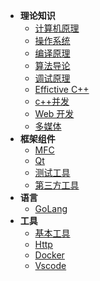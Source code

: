 <!-- <hr style="margin: 5px 0;"> -->

- **理论知识**
  - [计算机原理](https://spite-triangle.github.io/computer_theory/#/)
  - [操作系统](operateSystem/README.md)
  - [编译原理](compiler/README.md)
  - [算法导论](Algorithms/README.md)
  - [调试原理](windbg/README.md)
  - [Effictive C++](effective/README.md)
  - [c++并发](CppConcurrency/README.md)
  - [Web 开发](webDevelop/README.md)
  - [多媒体](Media/README.md)
- **框架组件**
  - [MFC](./mfc/README.md)
  - [Qt](./qt/README.md)
  - [测试工具](./testTools/README.md)
  - [第三方工具](ThirdLib/README.md) 
- **语言**
  - [GoLang](go/README.md)
- **工具** 
  - [基本工具](./tools/README.md) 
  - [Http](./http/README.md)
  - [Docker](docker/README.md)
  - [Vscode](./vscode/README.md)

